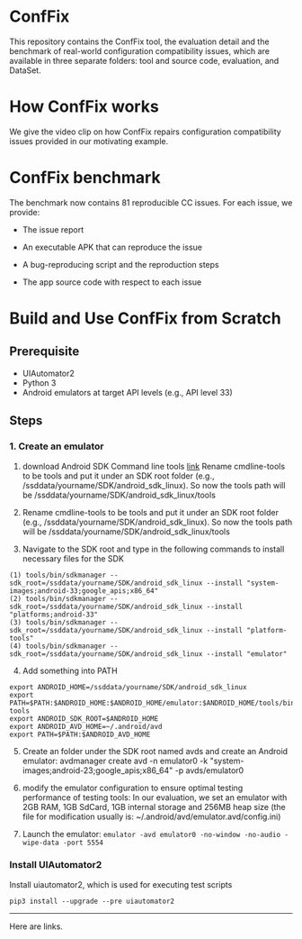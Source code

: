 # ConfFix

This repository contains the ConfFix tool, the evaluation detail and the benchmark of real-world configuration compatibility issues, which are available in three separate folders: tool and source code, evaluation, and DataSet.

# How ConfFix works
We give the video clip on how ConfFix repairs configuration compatibility issues provided in our motivating example.

# ConfFix benchmark

The benchmark now contains 81 reproducible CC issues.
For each issue, we provide:

* The issue report

* An executable APK that can reproduce the issue

* A bug-reproducing script and the reproduction steps

* The app source code with respect to each issue

# Build and Use ConfFix from Scratch

## Prerequisite

* UIAutomator2
* Python 3
* Android emulators at target API levels (e.g., API level 33)

## Steps

### 1. Create an emulator
1. download Android SDK Command line tools [link](https://dl.google.com/android/repository/commandlinetools-linux-7302050_latest.zip)
Rename cmdline-tools to be tools and put it under an SDK root folder (e.g., /ssddata/yourname/SDK/android_sdk_linux). So now the tools path will be /ssddata/yourname/SDK/android_sdk_linux/tools

2. Rename cmdline-tools to be tools and put it under an SDK root folder (e.g., /ssddata/yourname/SDK/android_sdk_linux). So now the tools path will be /ssddata/yourname/SDK/android_sdk_linux/tools

3. Navigate to the SDK root and type in the following commands to install necessary files for the SDK
```
(1) tools/bin/sdkmanager --sdk_root=/ssddata/yourname/SDK/android_sdk_linux --install "system-images;android-33;google_apis;x86_64"
(2) tools/bin/sdkmanager --sdk_root=/ssddata/yourname/SDK/android_sdk_linux --install "platforms;android-33"
(3) tools/bin/sdkmanager --sdk_root=/ssddata/yourname/SDK/android_sdk_linux --install "platform-tools"
(4) tools/bin/sdkmanager --sdk_root=/ssddata/yourname/SDK/android_sdk_linux --install "emulator"
```
4. Add something into PATH

```
export ANDROID_HOME=/ssddata/yourname/SDK/android_sdk_linux
export PATH=$PATH:$ANDROID_HOME:$ANDROID_HOME/emulator:$ANDROID_HOME/tools/bin:$ANDROID_HOME/platform-tools
export ANDROID_SDK_ROOT=$ANDROID_HOME
export ANDROID_AVD_HOME=~/.android/avd
export PATH=$PATH:$ANDROID_AVD_HOME
```

5. Create an folder under the SDK root named avds and create an Android emulator: avdmanager create avd -n emulator0 -k "system-images;android-23;google_apis;x86_64" -p avds/emulator0

6. modify the emulator configuration to ensure optimal testing performance of testing tools:
In our evaluation, we set an emulator with 2GB RAM, 1GB SdCard, 1GB internal storage and 256MB heap size (the file for modification usually is: ~/.android/avd/emulator.avd/config.ini)

7. Launch the emulator: ```emulator -avd emulator0 -no-window -no-audio -wipe-data -port 5554```


### Install UIAutomator2

Install uiautomator2, which is used for executing test scripts
```
pip3 install --upgrade --pre uiautomator2
```

****
Here are links.
